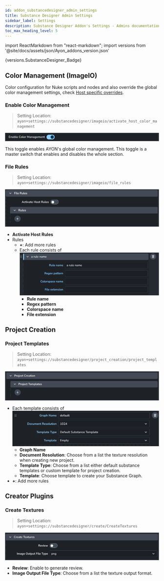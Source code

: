 ```yaml
---
id: addon_substancedesigner_admin_settings
title: Substance Designer Admin Settings
sidebar_label: Settings
description: Substance Designer Addon's Settings - Admins documentation.
toc_max_heading_level: 5
---
```

import ReactMarkdown from "react-markdown";
import versions from '@site/docs/assets/json/Ayon_addons_version.json'

<ReactMarkdown>
{versions.SubstanceDesigner_Badge}
</ReactMarkdown>

## Color Management (ImageIO)

Color configuration for Nuke scripts and nodes and also override the global color management settings, check [Host specific overrides](admin_colorspace.md#host-specific-overrides).

### Enable Color Management

> Setting Location: `ayon+settings://substancedesigner/imageio/activate_host_color_management`

![](assets/substance_designer/admin/enable_color_management.png)

This toggle enables AYON's global color management.
This toggle is a master switch that enables and disables the whole section.

### File Rules
> Setting Location: `ayon+settings://substancedesigner/imageio/file_rules`

![](assets/substance_designer/admin/file_rules.png)

- **Activate Host Rules**
- Rules
  - **+**: Add more rules
  - Each rule consists of
    ![](assets/substance_designer/admin/rules.png)
    - **Rule name**
    - **Regex pattern**
    - **Colorspace name**
    - **File extension**

## Project Creation
### Project Templates
> Setting Location: `ayon+settings://substancedesigner/project_creation/project_templates`

![](assets/substance_designer/admin/project_templates.png)
- Each template consists of
  ![](assets/substance_designer/admin/project_template_profile.png)
  - **Graph Name**
  - **Document Resolution**: Choose from a list the texture resolution when creating new project.
  - **Template Type**: Choose from a list either default substance templates or custom template for project creation.
  - **Template**: Choose template to create your Substance Graph.
- **+**: Add more rules

## Creator Plugins
### Create Textures
> Setting Location: `ayon+settings://substancedesigner/create/CreateTextures`

![](assets/substance_designer/admin/create_textures.png)

- **Review**: Enable to generate review.
- **Image Output File Type**: Choose from a list the texture output format.
